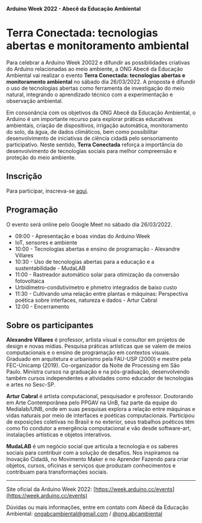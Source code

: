**Arduino Week 2022 - Abecê da Educação Ambiental**
# Terra Conectada: tecnologias abertas e monitoramento ambiental

Para celebrar a Arduino Week 20022 e difundir as possibilidades criativas do Arduino relacionadas ao meio ambiente, a ONG Abecê da Educação Ambiental vai realizar o evento **Terra Conectada: tecnologias abertas e monitoramento ambiental** no sábado dia 26/03/2022. A proposta é difundir o uso de tecnologias abertas como ferramenta de investigação do meio natural, integrando o aprendizado técnico com a experimentação e observação ambiental. 

Em consonância com os objetivos da ONG Abecê da Educação Ambiental, o Arduino é um importante recurso para explorar práticas educativas ambientais, criação de dispositivos, irrigação automática, monitoramento do solo, da água, de dados climáticos, bem como possibilitar desenvolvimento de iniciativas de ciência cidadã pelo sensoriamento participativo. Neste sentido, **Terra Conectada** reforça a importância do desenvolvimento de tecnologias sociais para melhor compreensão e proteção do meio ambiente. 

## Inscrição

Para participar, inscreva-se [aqui](https://docs.google.com/forms/d/e/1FAIpQLScaPpW16FcdkYCClcYDY00NW6ylxixAA51H_mBS250NJfQYAQ/viewform).

## Programação

O evento será online pelo Google Meet no sábado dia 26/03/2022.

- 09:00 - Apresentação e boas vindas do Arduino Week
- IoT, sensores e ambiente 
- 10:00 - Tecnologias abertas e ensino de programação - Alexandre Villares 
- 10:30 - Uso de tecnologias abertas para a educação e a sustentabilidade - MudaLAB
- 11:00 - Rastreador automático solar para otimização da conversão fotovoltaica
- Urbidimetro-condutivimetro e phmetro integrados de baixo custo
- 11:30 - Cultivando uma relação entre plantas e máquinas: Perspectiva poética sobre interfaces, natureza e dados  - Artur Cabral
- 12:00 - Encerramento

## Sobre os participantes

**Alexandre Villares** é professor, artista visual e consultor em projetos de design e novas mídias. Pesquisa práticas artísticas que se valem de meios computacionais e o ensino de programação em contextos visuais. Graduado em arquitetura e urbanismo pela FAU-USP (2000) e mestre pela FEC-Unicamp (2019). Co-organizador da Noite de Processing em São Paulo. Ministra cursos na graduação e na pós-graduação, desenvolvendo também cursos independentes e atividades como educador de tecnologias e artes no Sesc-SP.

**Artur Cabral** é artista computacional, pesquisador e professor. Doutorando em Arte Contemporânea pelo PPGAV na UnB, faz parte da equipe do Medialab/UNB, onde em suas pesquisas explora a relação entre máquinas e vidas naturais por meio de interfaces e poéticas computacionais. Participou de exposições coletivas no Brasil e no exterior, seus trabalhos poéticos têm como fio condutor a emergência computacional e vão desde software-art, instalações artísticas e objetos interativos.

**MudaLAB** é um negócio social que articula a tecnologia e os saberes sociais para contribuir com a solução de desafios. Nos inspiramos na Inovação Cidadã, no Movimento Maker e no Aprender Fazendo para criar objetos, cursos, oficinas e serviços que produzam conhecimentos e contribuam para transformações sociais.

---

Site oficial da Arduino Week 2022: [https://week.arduino.cc/events](https://week.arduino.cc/events)

Dúvidas ou mais informações, entre em contato com Abecê da Educação Ambiental: ongabcambiental@gmail.com / [@ong.abcambiental](https://www.instagram.com/ong.abcambiental)


